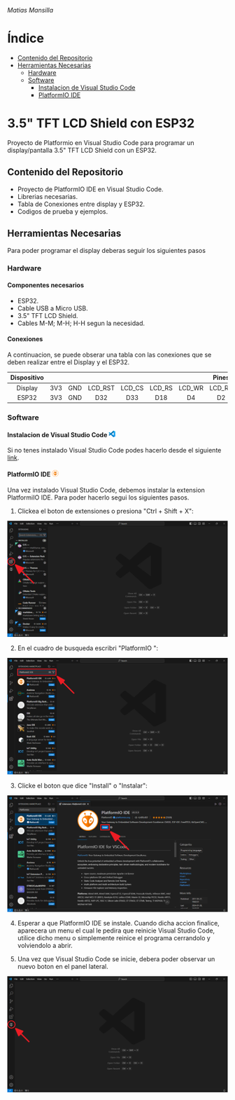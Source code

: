 _Matias Mansilla_

# Índice

- [Contenido del Repositorio](##Contenido_del_Repositorio)
- [Herramientas Necesarias](##Herramientas_Necesarias)
    - [Hardware](###Hardware)
    - [Software](###Software)
        - [Instalacion de Visual Studio Code](####Instalacion_de_Visual_Studio_Code)
        - [PlatformIO IDE](####PlatformIO_IDE)

# 3.5" TFT LCD Shield con ESP32

Proyecto de Platformio en Visual Studio Code para programar un display/pantalla 3.5" TFT LCD Shield con un ESP32.

## Contenido del Repositorio

- Proyecto de PlatformIO IDE en Visual Studio Code.
- Librerias necesarias.
- Tabla de Conexiones entre display y ESP32.
- Codigos de prueba y ejemplos.

## Herramientas Necesarias

Para poder programar el display deberas seguir los siguientes pasos

### Hardware

#### Componentes necesarios

- ESP32.
- Cable USB a Micro USB.
- 3.5" TFT LCD Shield.
- Cables M-M; M-H; H-H segun la necesidad.

#### Conexiones

A continuacion, se puede obserar una tabla con las conexiones que se deben realizar entre el Display y el ESP32.

| Dispositivo |  |  |  |  |  |  | Pines |  |  |  |  |  |  |  |  |
|:-----------:|:-----:|:-:|:-:|:-:|:-:|:-:|:-:|:-:|:-:|:-:|:-:|:-:|:-:|:-:|:-:|
| Display | 3V3 | GND | LCD_RST | LCD_CS | LCD_RS | LCD_WR | LCD_RD  | LCD_D0 | LCD_D1 | LCD_D2 | LCD_D3 | LCD_D4 | LCD_D5 | LCD_D6 | LCD_D7 
|ESP32| 3V3 | GND | D32 | D33 | D18 | D4 | D2 | D12 | D13 | D26 | D25 | D21 | D5 | D27 | D14 | 

### Software

#### Instalacion de Visual Studio Code <img src=".\Imagenes\Logo_VS_Code.png" width="15"/>


Si no tenes instalado Visual Studio Code podes hacerlo desde el siguiente [link](https://code.visualstudio.com/).

#### PlatformIO IDE <img src=".\Imagenes\Logo_Platformio.png" width="15"/>

Una vez instalado Visual Studio Code, debemos instalar la extension PlatformiIO IDE. Para poder hacerlo segui los siguientes pasos.

1. Clickea el boton de extensiones o presiona "Ctrl + Shift + X":

<img src=".\Imagenes\Platformio\Paso_1_Platformio.png">

2. En el cuadro de busqueda escribri "PlatformIO ":

<img src=".\Imagenes\Platformio\Paso_2_Platformio.png">

3. Clicke el boton que dice "Install" o "Instalar":

<img src=".\Imagenes\Platformio\Paso_3_Platformio.png">

4. Esperar a que PlatformIO IDE se instale. Cuando dicha accion finalice, aparecera un menu el cual le pedira que reinicie Visual Studio Code, utilice dicho menu o simplemente reinice el programa cerrandolo y volviendolo a abrir.

5. Una vez que Visual Studio Code se inicie, debera poder observar un nuevo boton en el panel lateral.

<img src=".\Imagenes\Platformio\Paso_4_Platformio.png">

